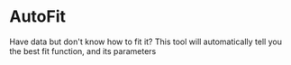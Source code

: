 # AutoFit
 Have data but don't know how to fit it? This tool will automatically tell you the best fit function, and its parameters
